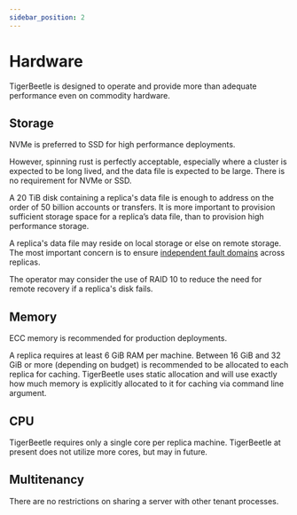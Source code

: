 ```yaml
---
sidebar_position: 2
---
```


# Hardware

TigerBeetle is designed to operate and provide more than adequate performance even on commodity
hardware.

## Storage

NVMe is preferred to SSD for high performance deployments.

However, spinning rust is perfectly acceptable, especially where a cluster is expected to be long
lived, and the data file is expected to be large. There is no requirement for NVMe or SSD.

A 20 TiB disk containing a replica's data file is enough to address on the order of 50 billion
accounts or transfers. It is more important to provision sufficient storage space for a replica’s
data file, than to provision high performance storage.

A replica's data file may reside on local storage or else on remote storage. The most important
concern is to ensure [independent fault domains](./cluster.md#hardware-fault-tolerance) across
replicas.

The operator may consider the use of RAID 10 to reduce the need for remote recovery if a replica's
disk fails.

## Memory

ECC memory is recommended for production deployments.

A replica requires at least 6 GiB RAM per machine. Between 16 GiB and 32 GiB or more (depending on
budget) is recommended to be allocated to each replica for caching. TigerBeetle uses static
allocation and will use exactly how much memory is explicitly allocated to it for caching via
command line argument.

## CPU

TigerBeetle requires only a single core per replica machine. TigerBeetle at present does not utilize
more cores, but may in future.

## Multitenancy

There are no restrictions on sharing a server with other tenant processes.
